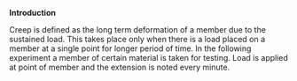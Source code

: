 **Introduction**

Creep is defined as the long term deformation of a member due to the sustained load. This takes place only when there is a load placed on a member at a single point for longer period of time. In the following experiment a member of certain material is taken for testing. Load is applied at point of member and the extension is noted every minute.



